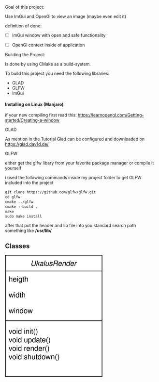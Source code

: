 Goal of this project:

Use ImGui and OpenGl to view an image (maybe even edit it)

definition of done:

- [ ] ImGui window with open and safe functionality 
- [ ] OpenGl context inside of application 


Building the Project:

Is done by using CMake as a build-system.

To build this project you need the following libraries:

- GLAD
- GLFW
- ImGui

#### Installing on Linux (Manjaro)

if your new compiling first read this: https://learnopengl.com/Getting-started/Creating-a-window


GLAD

As mention in the Tutorial Glad can be configured and downloaded on https://glad.dav1d.de/


GLFW 

either get the glfw libary from your favorite package manager or compile it yourself

i used the following commands inside my project folder to get GLFW included into the project

    git clone https://github.com/glfw/glfw.git
    cd glfw
    cmake ../glfw 
    cmake --build .
    make 
    sudo make install  

after that put the header and lib file into you standard search path something like **/usr/lib/** 



## Classes 

![Docs/Classes.drawio.svg](Docs/Classes.drawio.svg)




